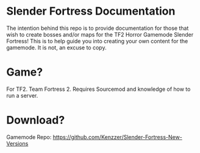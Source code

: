# Slender Fortress Documentation
The intention behind this repo is to provide documentation for those that wish to create bosses and/or maps for the TF2 Horror Gamemode Slender Fortress! This is to help guide you into creating your own content for the gamemode. It is not, an excuse to copy.

# Game?
For TF2. Team Fortress 2. Requires Sourcemod and knowledge of how to run a server.

# Download?
Gamemode Repo: https://github.com/Kenzzer/Slender-Fortress-New-Versions

